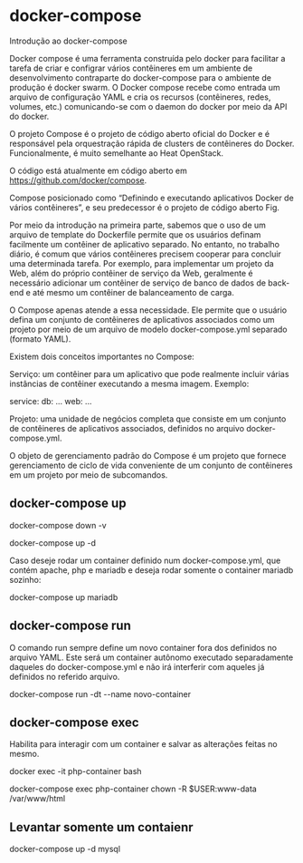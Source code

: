 # docker-compose

Introdução ao docker-compose

Docker compose é uma ferramenta construída pelo docker para facilitar a tarefa de criar e configrar vários contêineres em um ambiente de desenvolvimento contraparte do docker-compose para o ambiente de produção é docker swarm. O Docker compose recebe como entrada um arquivo de configuração YAML e cria os recursos (contêineres, redes, volumes, etc.) comunicando-se com o daemon do docker por meio da API do docker.

O projeto Compose é o projeto de código aberto oficial do Docker e é responsável pela orquestração rápida de clusters de contêineres do Docker. Funcionalmente, é muito semelhante ao Heat OpenStack.

O código está atualmente em código aberto em https://github.com/docker/compose.

Compose posicionado como “Definindo e executando aplicativos Docker de vários contêineres”, e seu predecessor é o projeto de código aberto Fig.

Por meio da introdução na primeira parte, sabemos que o uso de um arquivo de template do Dockerfile permite que os usuários definam facilmente um contêiner de aplicativo separado. No entanto, no trabalho diário, é comum que vários contêineres precisem cooperar para concluir uma determinada tarefa. Por exemplo, para implementar um projeto da Web, além do próprio contêiner de serviço da Web, geralmente é necessário adicionar um contêiner de serviço de banco de dados de back-end e até mesmo um contêiner de balanceamento de carga.

O Compose apenas atende a essa necessidade. Ele permite que o usuário defina um conjunto de contêineres de aplicativos associados como um projeto por meio de um arquivo de modelo docker-compose.yml separado (formato YAML).

Existem dois conceitos importantes no Compose:

Serviço: um contêiner para um aplicativo que pode realmente incluir várias instâncias de contêiner executando a mesma imagem. Exemplo:

service:
  db:
    ...
  web:
    ...

Projeto: uma unidade de negócios completa que consiste em um conjunto de contêineres de aplicativos associados, definidos no arquivo docker-compose.yml.

O objeto de gerenciamento padrão do Compose é um projeto que fornece gerenciamento de ciclo de vida conveniente de um conjunto de contêineres em um projeto por meio de subcomandos.

## docker-compose up

docker-compose down -v

docker-compose up -d

Caso deseje rodar um container definido num docker-compose.yml, que contém apache, php e mariadb e deseja rodar somente o container mariadb sozinho:

docker-compose up mariadb

## docker-compose run

O comando run sempre define um novo container fora dos definidos no arquivo YAML. Este será um container autônomo executado separadamente daqueles do docker-compose.yml e não irá interferir com aqueles já definidos no referido arquivo.

docker-compose run -dt --name novo-container <image-name>

## docker-compose exec

Habilita para interagir com um container e salvar as alterações feitas no mesmo.

docker exec -it php-container bash

docker-compose exec php-container chown -R $USER:www-data /var/www/html

## Levantar somente um contaienr

docker-compose up -d mysql

